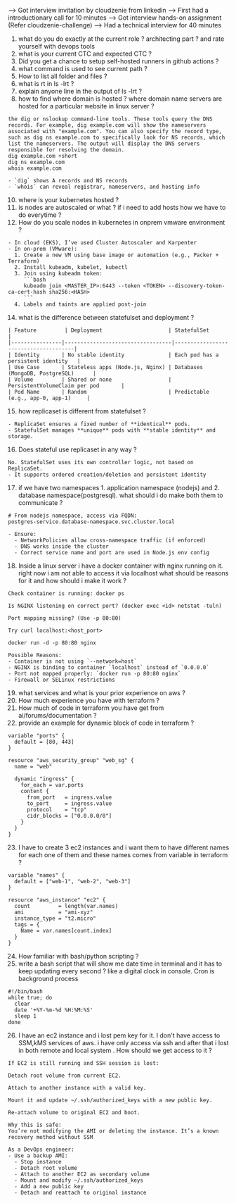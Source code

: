 --> Got interview invitation by cloudzenie from linkedin 
--> First had a introductionary call for 10 minutes
--> Got interview hands-on assignment (Refer cloudzenie-challenge)
--> Had a technical interview for 40 minutes

1. what do you do exactly at the current role ? architecting part ? and rate yourself with devops tools
2. what is your current CTC and expected CTC ?
3. Did you get a chance to setup self-hosted runners in github actions ?
4. what command is used to see current path ?
5. How to list all folder and files ?
6. what is rt in ls -lrt ?
7. explain anyone line in the output of ls -lrt ?
8. how to find where domain is hosted ? where domain name servers are hosted for a particular website in linux server ?
```
the dig or nslookup command-line tools. These tools query the DNS records. For example, dig example.com will show the nameservers associated with "example.com". You can also specify the record type, such as dig ns example.com to specifically look for NS records, which list the nameservers. The output will display the DNS servers responsible for resolving the domain.
dig example.com +short
dig ns example.com
whois example.com

- `dig` shows A records and NS records
- `whois` can reveal registrar, nameservers, and hosting info
```
10. where is your kubernetes hosted ?
11. is nodes are autoscaled or what ? if i need to add hosts how we have to do everytime ?
13. How do you scale nodes in kubernetes in onprem vmware environment ?
```
- In cloud (EKS), I’ve used Cluster Autoscaler and Karpenter
- In on-prem (VMware):
  1. Create a new VM using base image or automation (e.g., Packer + Terraform)
  2. Install kubeadm, kubelet, kubectl
  3. Join using kubeadm token:
     ```bash
     kubeadm join <MASTER_IP>:6443 --token <TOKEN> --discovery-token-ca-cert-hash sha256:<HASH>
     ```
  4. Labels and taints are applied post-join

```
14. what is the difference between statefulset and deployment ?
```
| Feature         | Deployment                     | StatefulSet                          |
|----------------|----------------------------------|--------------------------------------|
| Identity       | No stable identity              | Each pod has a persistent identity   |
| Use Case       | Stateless apps (Node.js, Nginx) | Databases (MongoDB, PostgreSQL)      |
| Volume         | Shared or none                  | PersistentVolumeClaim per pod       |
| Pod Name       | Random                          | Predictable (e.g., app-0, app-1)     |

```
15. how replicaset is different from statefulset ?
```
- ReplicaSet ensures a fixed number of **identical** pods.
- StatefulSet manages **unique** pods with **stable identity** and storage.

```
16. Does stateful use replicaset in any way ?
```
No. StatefulSet uses its own controller logic, not based on ReplicaSet.
- It supports ordered creation/deletion and persistent identity
```
17. if we have two namespaces 1. application namespace (nodejs) and 2. database namespace(postgresql).  what should i do make both them to communicate ?
```
# From nodejs namespace, access via FQDN:
postgres-service.database-namespace.svc.cluster.local

- Ensure:
  - NetworkPolicies allow cross-namespace traffic (if enforced)
  - DNS works inside the cluster
  - Correct service name and port are used in Node.js env config
```
18. Inside a linux server i have a docker container with nginx running on it. right now i am not able to access it via localhost what should be reasons for it and how should i make it work ?
```
Check container is running: docker ps

Is NGINX listening on correct port? (docker exec <id> netstat -tuln)

Port mapping missing? (Use -p 80:80)

Try curl localhost:<host_port>

docker run -d -p 80:80 nginx

Possible Reasons:
- Container is not using `--network=host`
- NGINX is binding to container `localhost` instead of `0.0.0.0`
- Port not mapped properly: `docker run -p 80:80 nginx`
- Firewall or SELinux restrictions
```
19. what services and what is your prior experience on aws ?
20. How much experience you have with terraform ?
21. How much of code in terraform you have get from ai/forums/documentation ?
22. provide an example for dynamic block of code in terraform ?
```
variable "ports" {
  default = [80, 443]
}

resource "aws_security_group" "web_sg" {
  name = "web"

  dynamic "ingress" {
    for_each = var.ports
    content {
      from_port   = ingress.value
      to_port     = ingress.value
      protocol    = "tcp"
      cidr_blocks = ["0.0.0.0/0"]
    }
  }
}

```
23. I have to create 3 ec2 instances and i want them to have different names for each one of them and these names comes from variable in terraform ?
```
variable "names" {
  default = ["web-1", "web-2", "web-3"]
}

resource "aws_instance" "ec2" {
  count         = length(var.names)
  ami           = "ami-xyz"
  instance_type = "t2.micro"
  tags = {
    Name = var.names[count.index]
  }
}

```
24. How familiar with bash/python scripting ?
25. write a bash script that will show me date time in terminal and it has to keep updating every second ? like a digital clock in console. Cron is background process
```
#!/bin/bash
while true; do
  clear
  date '+%Y-%m-%d %H:%M:%S'
  sleep 1
done
```

26. I have an ec2 instance and i lost pem key for it. I don't have access to SSM,kMS services of aws. i have only access via ssh and after that i lost in both remote and local system . How should we get access to it ?
```
If EC2 is still running and SSH session is lost:

Detach root volume from current EC2.

Attach to another instance with a valid key.

Mount it and update ~/.ssh/authorized_keys with a new public key.

Re-attach volume to original EC2 and boot.

Why this is safe:
You’re not modifying the AMI or deleting the instance. It’s a known recovery method without SSM

As a DevOps engineer:
- Use a backup AMI:
  - Stop instance
  - Detach root volume
  - Attach to another EC2 as secondary volume
  - Mount and modify ~/.ssh/authorized_keys
  - Add a new public key
  - Detach and reattach to original instance
```


